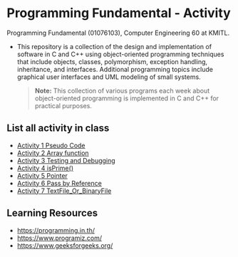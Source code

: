 # Programming Fundamental - Activity
Programming Fundamental (01076103), Computer Engineering 60 at KMITL.

- This repository is a collection of the design and implementation of software in C and C++ using object-oriented programming techniques that include objects, classes, polymorphism, exception handling, inheritance, and interfaces. Additional programming topics include graphical user interfaces and UML modeling of small systems.

  > **Note:** This collection of various programs each week about object-oriented programming is implemented in C and C++ for practical purposes.

## List all activity in class  
- [Activity 1 Pseudo Code](week-2-program-1)
- [Activity 2 Array function](week-2-program-1)
- [Activity 3 Testing and Debugging](week-2-program-1)
- [Activity 4 isPrime()](week-2-program-1)
- [Activity 5 Pointer](week-2-program-1)
- [Activity 6 Pass by Reference](week-2-program-1)
- [Activity 7 TextFile_Or_BinaryFile](week-2-program-1)
  
## Learning Resources
- https://programming.in.th/
- https://www.programiz.com/
- https://www.geeksforgeeks.org/
